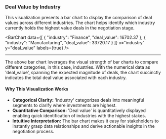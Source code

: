 ### Deal Value by Industry

This visualization presents a bar chart to display the comparison of deal values across different industries. The chart helps identify which industry currently holds the highest value deals in the negotiation stage.

<BarChart
    data={[
        { "industry": "Finance", "deal_value": 16702.37 },
        { "industry": "Manufacturing", "deal_value": 33720.17 }
    ]}
    x="industry"
    y="deal_value"
    labels={true}
/>

---

The above bar chart leverages the visual strength of bar charts to compare different categories, in this case, industries. With the numerical data as 'deal_value', spanning the expected magnitude of deals, the chart succinctly indicates the total deal value associated with each industry.

#### Why This Visualization Works
- **Categorical Clarity:** 'Industry' categorizes deals into meaningful segments to clarify where investments are highest.
- **Quantitative Comparison:** 'Deal value' is quantitatively displayed enabling quick identification of industries with the highest stakes.
- **Intuitive Interpretation:** The bar chart makes it easy for stakeholders to instantly grasp data relationships and derive actionable insights in the negotiation process.